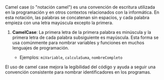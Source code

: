 Camel case (o "notación camel") es una convención de escritura utilizada en la programación y en otros contextos relacionados con la informática. En esta notación, las palabras se concatenan sin espacios, y cada palabra empieza con una letra mayúscula excepto la primera. 

1. **CamelCase**: La primera letra de la primera palabra es minúscula y la primera letra de cada palabra subsiguiente es mayúscula. Esta forma se usa comúnmente para nombrar variables y funciones en muchos lenguajes de programación.
    
    - Ejemplos: `miVariable`, `calculaSuma`, `nombreCompleto`

El uso de camel case mejora la legibilidad del código y ayuda a seguir una convención consistente para nombrar identificadores en los programas.